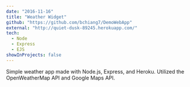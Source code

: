 ```yaml
---
date: "2016-11-16"
title: "Weather Widget"
github: "https://github.com/bchiang7/DemoWebApp"
external: "http://quiet-dusk-89245.herokuapp.com/"
tech:
  - Node
  - Express
  - EJS
showInProjects: false
---
```


Simple weather app made with Node.js, Express, and Heroku. Utilized the OpenWeatherMap API and Google Maps API.
